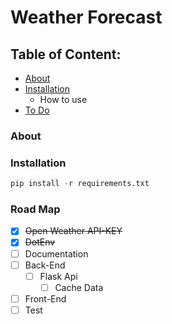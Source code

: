 # Weather Forecast

## Table of Content:
   - [About](#about)
   - [Installation](#installation) 
     - How to use
   - [To Do](#road-map)


### About


### Installation

```python
pip install -r requirements.txt
```

### Road Map
- [X] ~~Open Weather API-KEY~~
- [X] ~~DotEnv~~
- [ ] Documentation
- [ ] Back-End
  - [ ] Flask Api
    - [ ] Cache Data
- [ ] Front-End
- [ ] Test